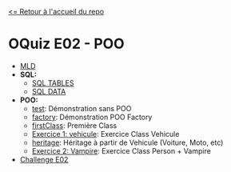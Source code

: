 [<= Retour à l'accueil du repo](https://github.com/O-clock-Daguerre/S05-OQuizz-RED/tree/master)

# OQuiz E02 - POO

* [MLD](MLD.md)
* **SQL:**
  * [SQL TABLES](import_tables.sql)
  * [SQL DATA](import_data.sql)
* **POO:**
  * [test](POO/test.js): Démonstration sans POO
  * [factory](POO/factory.js): Démonstration POO Factory
  * [firstClass](POO/firstClass.js): Première Class
  * [Exercice 1: vehicule](POO/vehicule.js): Exercice Class Vehicule
  * [heritage](POO/heritage.js): Héritage à partir de Vehicule (Voiture, Moto, etc)
  * [Exercice 2: Vampire](POO/exercice-2.js): Exercice Class Person + Vampire
* [Challenge E02](challenge.md)